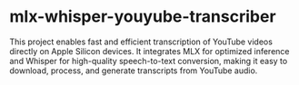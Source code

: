 # mlx-whisper-youyube-transcriber
This project enables fast and efficient transcription of YouTube videos directly on Apple Silicon devices. It integrates MLX for optimized inference and Whisper for high-quality speech-to-text conversion, making it easy to download, process, and generate transcripts from YouTube audio.
